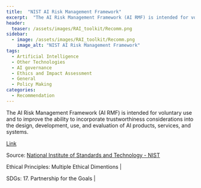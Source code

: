 ```yaml
---
title:  "NIST AI Risk Management Framework"  
excerpt:  "The AI Risk Management Framework (AI RMF) is intended for voluntary use and to i (...)"  
header:
  teaser: /assets/images/RAI_toolkit/Recomm.png
sidebar:
  - image: /assets/images/RAI_toolkit/Recomm.png
    image_alt: "NIST AI Risk Management Framework"
tags:
  - Artificial Intelligence
  - Other Technologies
  - AI governance
  - Ethics and Impact Assessment
  - General
  - Policy Making
categories:
  - Recommendation
---
```

The AI Risk Management Framework (AI RMF) is intended for voluntary use and to improve the ability to incorporate trustworthiness considerations into the design, development, use, and evaluation of AI products, services, and systems.

[Link](https://airc.nist.gov/AI_RMF_Knowledge_Base/AI_RMF)

Source: [National Institute of Standards and Technology - NIST](https://www.nist.gov/)

Ethical Principles: Multiple Ethical Dimentions | 

SDGs: 17. Partnership for the Goals | 
